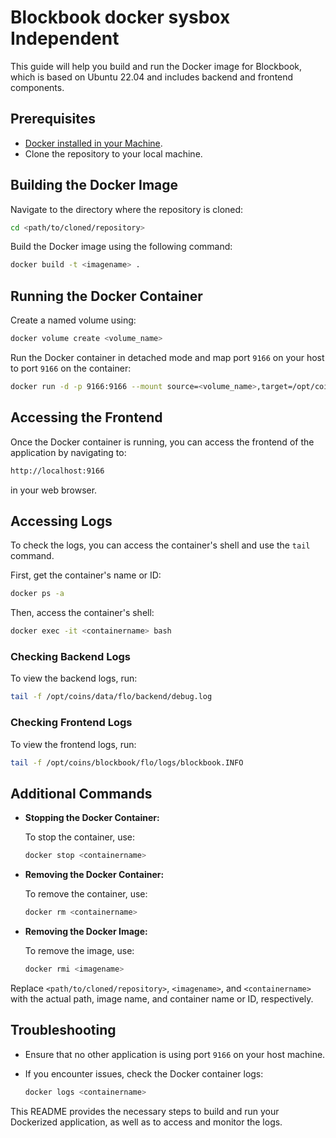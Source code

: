 # Blockbook docker sysbox Independent

This guide will help you build and run the Docker image for Blockbook, which is based on Ubuntu 22.04 and includes backend and frontend components.

## Prerequisites

-   [Docker installed in your Machine](https://docs.docker.com/engine/install/).
-   Clone the repository to your local machine.

## Building the Docker Image

Navigate to the directory where the repository is cloned:

```sh
cd <path/to/cloned/repository>
```

Build the Docker image using the following command:

```sh
docker build -t <imagename> .
```

## Running the Docker Container
Create a named volume using:

```sh
docker volume create <volume_name>
```

Run the Docker container in detached mode and map port `9166` on your host to port `9166` on the container:

```sh
docker run -d -p 9166:9166 --mount source=<volume_name>,target=/opt/coins <imagename>
```

## Accessing the Frontend

Once the Docker container is running, you can access the frontend of the application by navigating to:

```sh
http://localhost:9166
```

in your web browser.

## Accessing Logs

To check the logs, you can access the container's shell and use the `tail` command.

First, get the container's name or ID:

```sh
docker ps -a
```

Then, access the container's shell:

```sh
docker exec -it <containername> bash
```

### Checking Backend Logs

To view the backend logs, run:

```sh
tail -f /opt/coins/data/flo/backend/debug.log
```

### Checking Frontend Logs

To view the frontend logs, run:

```sh
tail -f /opt/coins/blockbook/flo/logs/blockbook.INFO
```

## Additional Commands

-   **Stopping the Docker Container:**

    To stop the container, use:

    ```sh
    docker stop <containername>
    ```

-   **Removing the Docker Container:**

    To remove the container, use:

    ```sh
    docker rm <containername>
    ```

-   **Removing the Docker Image:**

    To remove the image, use:

    ```sh
    docker rmi <imagename>
    ```

Replace `<path/to/cloned/repository>`, `<imagename>`, and `<containername>` with the actual path, image name, and container name or ID, respectively.

## Troubleshooting

-   Ensure that no other application is using port `9166` on your host machine.
-   If you encounter issues, check the Docker container logs:

    ```sh
    docker logs <containername>
    ```

This README provides the necessary steps to build and run your Dockerized application, as well as to access and monitor the logs.
